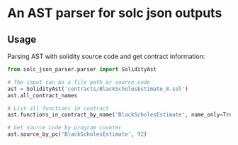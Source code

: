 # An AST parser for solc json outputs

## Usage 

Parsing AST with solidity source code and get contract information:

``` python
from solc_json_parser.parser import SolidityAst

# The input can be a file path or source code
ast = SolidityAst('contracts/BlackScholesEstimate_8.sol')
ast.all_contract_names

# List all functions in contract
ast.functions_in_contract_by_name('BlackScholesEstimate', name_only=True)

# Get source code by program counter
ast.source_by_pc('BlackScholesEstimate', 92)
```

